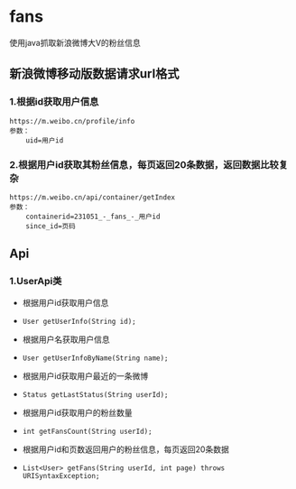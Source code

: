 # fans
使用java抓取新浪微博大V的粉丝信息

## 新浪微博移动版数据请求url格式
### 1.根据id获取用户信息
    https://m.weibo.cn/profile/info
    参数：
        uid=用户id
### 2.根据用户id获取其粉丝信息，每页返回20条数据，返回数据比较复杂
    https://m.weibo.cn/api/container/getIndex
    参数：
        containerid=231051_-_fans_-_用户id
        since_id=页码
    
## Api
### 1.UserApi类
* 根据用户id获取用户信息
*     User getUserInfo(String id);
* 根据用户名获取用户信息
*     User getUserInfoByName(String name);
* 根据用户id获取用户最近的一条微博
*     Status getLastStatus(String userId);
* 根据用户id获取用户的粉丝数量
*     int getFansCount(String userId);
* 根据用户id和页数返回用户的粉丝信息，每页返回20条数据
*     List<User> getFans(String userId, int page) throws URISyntaxException;
